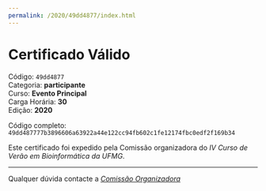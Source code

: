 ```yaml
---
permalink: /2020/49dd4877/index.html
---
```


# Certificado Válido

Código: `49dd4877`<br>
Categoria: **participante**<br>
Curso: **Evento Principal**<br>
Carga Horária: **30**<br>
Edição: **2020**<br>


Código completo: `49dd487777b3896606a63922a44e122cc94fb602c1fe12174fbc0edf2f169b34`


Este certificado foi expedido pela Comissão organizadora do *IV Curso de Verão em Bioinformática da UFMG*.

----

Qualquer dúvida contacte a [_Comissão Organizadora_](<mailto:cursobioinfoufmg@gmail.com$subject=[Certificados]>)

